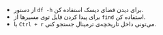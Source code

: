 - از دستور `df -h` برای دیدن فضای دیسک استفاده کن.
- برای پیدا کردن فایل توی مسیرها از `find` استفاده کن.
- با `Ctrl + r` می‌تونی داخل تاریخچه‌ی ترمینال جستجو کنی.
